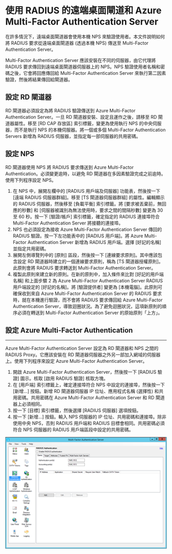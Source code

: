 <properties 
	pageTitle="使用 RADIUS 的遠端桌面閘道和 Azure Multi-Factor Authentication Server" 
	description="此 Azure Multi-Factor Authentication 頁面協助您部署使用 RADIUS 的遠端桌面 (RD) 閘道器和 Azure Multi-Factor Authentication Server。" 
	services="multi-factor-authentication" 
	documentationCenter="" 
	authors="billmath" 
	manager="femila" 
	editor="curtand"/>

<tags 
	ms.service="multi-factor-authentication" 
	ms.workload="identity" 
	ms.tgt_pltfrm="na" 
	ms.devlang="na" 
	ms.topic="get-started-article" 
	ms.date="08/15/2016" 
	ms.author="billmath"/>

# 使用 RADIUS 的遠端桌面閘道和 Azure Multi-Factor Authentication Server

在許多情況下，遠端桌面閘道器會使用本機 NPS 來驗證使用者。本文件說明如何將 RADIUS 要求從遠端桌面閘道器 (透過本機 NPS) 傳送至 Multi-Factor Authentication Server。

Multi-Factor Authentication Server 應該安裝在不同的伺服器，由它代理將 RADIUS 要求傳回到遠端桌面閘道器伺服器上的 NPS。NPS 驗證使用者名稱和密碼之後，它會將回應傳回給 Multi-Factor Authentication Server 來執行第二因素驗證，然後將結果傳回給閘道器。





## 設定 RD 閘道器

RD 閘道器必須設定為將 RADIUS 驗證傳送到 Azure Multi-Factor Authentication Server。一旦 RD 閘道器安裝、設定且運作之後，請移至 RD 閘道器屬性。移至 [RD CAP 存放區] 索引標籤，變更為使用執行 NPS 的中央伺服器，而不是執行 NPS 的本機伺服器。將一個或多個 Multi-Factor Authentication Servers 新增為 RADIUS 伺服器，並指定每一部伺服器的共用密碼。





## 設定 NPS

RD 閘道器使用 NPS 將 RADIUS 要求傳送到 Azure Multi-Factor Authentication。必須變更逾時，以避免 RD 閘道器在多因素驗證完成之前逾時。使用下列程序設定 NPS。

1. 在 NPS 中，展開左欄中的 [RADIUS 用戶端及伺服器] 功能表，然後按一下 [遠端 RADIUS 伺服器群組]。移至 [TS 閘道器伺服器群組] 的屬性。編輯顯示的 RADIUS 伺服器，然後移至 [負載平衡] 索引標籤。將 [要求被丟棄前，無回應的秒數] 和 [伺服器被識別為無法使用時，要求之間的間隔秒數] 變更為 30 至 60 秒。按一下 [驗證/帳戶] 索引標籤，確定指定的 RADIUS 連接埠符合 Multi-Factor Authentication Server 將接聽的連接埠。
2. NPS 也必須設定為接收 Azure Multi-Factor Authentication Server 傳回的 RADIUS 驗證。按一下左功能表中的 [RADIUS 用戶端]。將 Azure Multi-Factor Authentication Server 新增為 RADIUS 用戶端。選擇 [好記的名稱] 並指定共用密碼。
3. 展開左側導覽列中的 [原則] 區段，然後按一下 [連線要求原則]。其中應該包含設定 RD 閘道器時建立的一個連線要求原則，稱為 [TS 閘道器授權原則]。此原則會將 RADIUS 要求轉送到 Multi-Factor Authentication Server。
4. 複製此原則來建立新的原則。在新的原則中，加入條件來比對 [好記的用戶端名稱] 和上面步驟 2 為 Azure Multi-Factor Authentication Server RADIUS 用戶端設定的 [好記的名稱]。將 [驗證提供者] 變更為 [本機電腦]。此原則可確保收到來自 Azure Multi-Factor Authentication Server 的 RADIUS 要求時，就在本機進行驗證，而不會將 RADIUS 要求傳回給 Azure Multi-Factor Authentication Server，導致迴圈狀況。為了避免迴圈狀況，這項新原則的順序必須在轉送到 Multi-Factor Authentication Server 的原始原則「上方」。

## 設定 Azure Multi-Factor Authentication


--------------------------------------------------------------------------------



Azure Multi-Factor Authentication Server 設定為 RD 閘道器和 NPS 之間的 RADIUS Proxy。它應該安裝在 RD 閘道器伺服器之外另一部加入網域的伺服器上。使用下列程序來設定 Azure Multi-Factor Authentication Server。

1. 開啟 Azure Multi-Factor Authentication Server，然後按一下 [RADIUS 驗證] 圖示。核取 [啟用 RADIUS 驗證] 核取方塊。
2. 在 [用戶端] 索引標籤上，確定連接埠符合 NPS 中設定的連接埠，然後按一下 [新增...] 按鈕。新增 RD 閘道器伺服器 IP 位址、應用程式名稱 (選擇性) 和共用密碼。共用密碼在 Azure Multi-Factor Authentication Server 和 RD 閘道器上必須相同。
3. 按一下 [目標] 索引標籤，然後選擇 [RADIUS 伺服器] 選項按鈕。
4. 按一下 [新增...] 按鈕。輸入 NPS 伺服器的 IP 位址、共用密碼和連接埠。除非使用中央 NPS，否則 RADIUS 用戶端和 RADIUS 目標會相同。共用密碼必須符合 NPS 伺服器的 RADIUS 用戶端區段中設定的共用密碼。

![Radius 驗證](./media/multi-factor-authentication-get-started-server-rdg/radius.png)

<!---HONumber=AcomDC_0817_2016-->